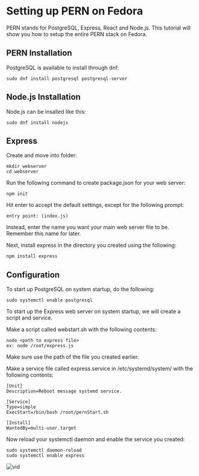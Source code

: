 # Setting up PERN on Fedora

PERN stands for PostgreSQL, Express, React and Node.js. This tutorial will show you how to setup the entire PERN stack on Fedora.

## PERN Installation

PostgreSQL is available to install through dnf:

```
sudo dnf install postgresql postgresql-server
```

## Node.js Installation

Node.js can be insalled like this:

```
sudo dnf install nodejs
```

## Express

Create and move into folder:

```
mkdir webserver
cd webserver
```

Run the following command to create package.json for your web server:
```
npm init
```
Hit enter to accept the default settings, except for the following prompt:
```
entry point: (index.js)
```
Instead, enter the name you want your main web server file to be. Remember this name for later.

Next, install express in the directory you created using the following:
```
npm install express
```

## Configuration

To start up PostgreSQL on system startup, do the following:

```
sudo systemctl enable postgresql
```


To start up the Express web server on system startup, we will create a script and service.

Make a script called webstart.sh with the following contents:
```
node <path to express file>
ex: node /root/express.js
```
Make sure use the path of the file you created earlier.


Make a service file called express.service in /etc/systemd/system/ with the following contents:
```
[Unit]
Description=Reboot message systemd service.

[Service]
Type=simple
ExecStart=/bin/bash /root/pernStart.sh

[Install]
WantedBy=multi-user.target
```

Now reload your systemctl daemon and enable the service you created:
```
sudo systemctl daemon-reload
sudo systemctl enable express
```

![vid]([pernGif.gif](https://youtu.be/NYUG038AeOE))
